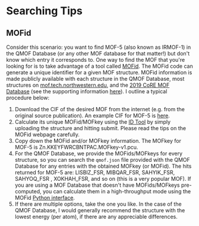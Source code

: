 # Searching Tips

## MOFid
Consider this scenario: you want to find MOF-5 (also known as IRMOF-1) in the QMOF Database (or any other MOF database for that matter!) but don't know which entry it corresponds to. One way to find the MOF that you're looking for is to take advantage of a tool called [MOFid](https://github.com/snurr-group/mofid). The MOFid code can generate a unique identifier for a given MOF structure. MOFid information is made publicly available with each structure in the QMOF Database, most structures on [mof.tech.northwestern.edu](https://mof.tech.northwestern.edu/), and the [2019 CoRE MOF Database](https://zenodo.org/record/3677685#.XzqXbZMzY8M) (see the supporting information [here](https://pubs.acs.org/doi/abs/10.1021/acs.cgd.9b01050)). I outline a typical procedure below:

1. Download the CIF of the desired MOF from the internet (e.g. from the original source publication). An example CIF for MOF-5 is [here](https://github.com/iRASPA/RASPA2/blob/master/structures/mofs/cif/IRMOF-1.cif).
2. Calculate its unique MOFid/MOFkey using the [ID Tool](https://snurr-group.github.io/web-mofid/) by simply uploading the structure and hitting submit. Please read the tips on the MOFid webpage carefully.
3. Copy down the MOFid and/or MOFkey information. The MOFkey for MOF-5 is Zn.KKEYFWRCBNTPAC.MOFkey-v1.pcu.
4. For the QMOF Database, we provide the MOFids/MOFkeys for every structure, so you can search the `qmof.json` file provided with the QMOF Database for any entries with the obtained MOFkey (or MOFid). The hits returned for MOF-5 are: LISBIZ_FSR, MIBQAR_FSR, SAHYIK_FSR, SAHYOQ_FSR , XOKHAH_FSR, and so on (this is a very popular MOF). If you are using a MOF Database that doesn't have MOFids/MOFkeys pre-computed, you can calculate them in a high-throughput mode using the MOFid [Python interface](https://github.com/snurr-group/mofid).
5. If there are multiple options, take the one you like. In the case of the QMOF Database, I would generally recommend the structure with the lowest energy (per atom), if there are any appreciable differences.
